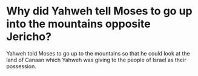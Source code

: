 # Why did Yahweh tell Moses to go up into the mountains opposite Jericho?

Yahweh told Moses to go up to the mountains so that he could look at the land of Canaan which Yahweh was giving to the people of Israel as their possession.
